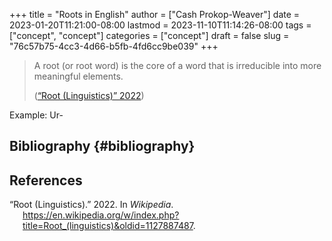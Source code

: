 +++
title = "Roots in English"
author = ["Cash Prokop-Weaver"]
date = 2023-01-20T11:21:00-08:00
lastmod = 2023-11-10T11:14:26-08:00
tags = ["concept", "concept"]
categories = ["concept"]
draft = false
slug = "76c57b75-4cc3-4d66-b5fb-4fd6cc9be039"
+++

> A root (or root word) is the core of a word that is irreducible into more meaningful elements.
>
> (<a href="#citeproc_bib_item_1">“Root (Linguistics)” 2022</a>)

Example: Ur-


## Bibliography {#bibliography}

## References

<style>.csl-entry{text-indent: -1.5em; margin-left: 1.5em;}</style><div class="csl-bib-body">
  <div class="csl-entry"><a id="citeproc_bib_item_1"></a>“Root (Linguistics).” 2022. In <i>Wikipedia</i>. <a href="https://en.wikipedia.org/w/index.php?title=Root_(linguistics)&oldid=1127887487">https://en.wikipedia.org/w/index.php?title=Root_(linguistics)&#38;oldid=1127887487</a>.</div>
</div>
